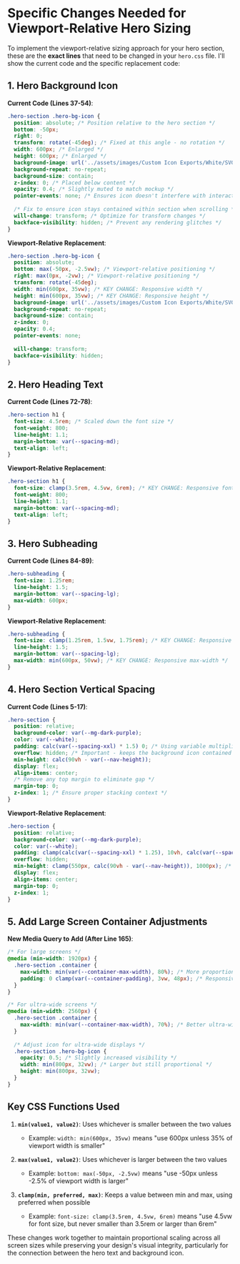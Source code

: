 # Specific Changes Needed for Viewport-Relative Hero Sizing

To implement the viewport-relative sizing approach for your hero section, these are the **exact lines** that need to be changed in your `hero.css` file. I'll show the current code and the specific replacement code:

## 1. Hero Background Icon

**Current Code (Lines 37-54)**:
```css
.hero-section .hero-bg-icon {
  position: absolute; /* Position relative to the hero section */
  bottom: -50px;
  right: 0;
  transform: rotate(-45deg); /* Fixed at this angle - no rotation */
  width: 600px; /* Enlarged */
  height: 600px; /* Enlarged */
  background-image: url('../assets/images/Custom Icon Exports/White/SVG/Best Overall UX in Cybersecurity-white.svg');
  background-repeat: no-repeat;
  background-size: contain;
  z-index: 0; /* Placed below content */
  opacity: 0.4; /* Slightly muted to match mockup */
  pointer-events: none; /* Ensures icon doesn't interfere with interactions */
  
  /* Fix to ensure icon stays contained within section when scrolling */
  will-change: transform; /* Optimize for transform changes */
  backface-visibility: hidden; /* Prevent any rendering glitches */
}
```

**Viewport-Relative Replacement**:
```css
.hero-section .hero-bg-icon {
  position: absolute;
  bottom: max(-50px, -2.5vw); /* Viewport-relative positioning */
  right: max(0px, -2vw); /* Viewport-relative positioning */
  transform: rotate(-45deg);
  width: min(600px, 35vw); /* KEY CHANGE: Responsive width */
  height: min(600px, 35vw); /* KEY CHANGE: Responsive height */
  background-image: url('../assets/images/Custom Icon Exports/White/SVG/Best Overall UX in Cybersecurity-white.svg');
  background-repeat: no-repeat;
  background-size: contain;
  z-index: 0;
  opacity: 0.4;
  pointer-events: none;
  
  will-change: transform;
  backface-visibility: hidden;
}
```

## 2. Hero Heading Text

**Current Code (Lines 72-78)**:
```css
.hero-section h1 {
  font-size: 4.5rem; /* Scaled down the font size */
  font-weight: 800;
  line-height: 1.1;
  margin-bottom: var(--spacing-md);
  text-align: left;
}
```

**Viewport-Relative Replacement**:
```css
.hero-section h1 {
  font-size: clamp(3.5rem, 4.5vw, 6rem); /* KEY CHANGE: Responsive font size */
  font-weight: 800;
  line-height: 1.1;
  margin-bottom: var(--spacing-md);
  text-align: left;
}
```

## 3. Hero Subheading

**Current Code (Lines 84-89)**:
```css
.hero-subheading {
  font-size: 1.25rem;
  line-height: 1.5;
  margin-bottom: var(--spacing-lg);
  max-width: 600px;
}
```

**Viewport-Relative Replacement**:
```css
.hero-subheading {
  font-size: clamp(1.25rem, 1.5vw, 1.75rem); /* KEY CHANGE: Responsive font size */
  line-height: 1.5;
  margin-bottom: var(--spacing-lg);
  max-width: min(600px, 50vw); /* KEY CHANGE: Responsive max-width */
}
```

## 4. Hero Section Vertical Spacing

**Current Code (Lines 5-17)**:
```css
.hero-section {
  position: relative;
  background-color: var(--mg-dark-purple);
  color: var(--white);
  padding: calc(var(--spacing-xxl) * 1.5) 0; /* Using variable multiplier for emphasis */
  overflow: hidden; /* Important - keeps the background icon contained */
  min-height: calc(90vh - var(--nav-height));
  display: flex;
  align-items: center;
  /* Remove any top margin to eliminate gap */
  margin-top: 0;
  z-index: 1; /* Ensure proper stacking context */
}
```

**Viewport-Relative Replacement**:
```css
.hero-section {
  position: relative;
  background-color: var(--mg-dark-purple);
  color: var(--white);
  padding: clamp(calc(var(--spacing-xxl) * 1.25), 10vh, calc(var(--spacing-xxl) * 2.5)) 0; /* KEY CHANGE: Responsive padding */
  overflow: hidden;
  min-height: clamp(550px, calc(90vh - var(--nav-height)), 1000px); /* KEY CHANGE: Min and max height */
  display: flex;
  align-items: center;
  margin-top: 0;
  z-index: 1;
}
```

## 5. Add Large Screen Container Adjustments

**New Media Query to Add (After Line 165)**:
```css
/* For large screens */
@media (min-width: 1920px) {
  .hero-section .container {
    max-width: min(var(--container-max-width), 80%); /* More proportional width */
    padding: 0 clamp(var(--container-padding), 3vw, 48px); /* Responsive padding */
  }
}

/* For ultra-wide screens */
@media (min-width: 2560px) {
  .hero-section .container {
    max-width: min(var(--container-max-width), 70%); /* Better ultra-wide proportions */
  }
  
  /* Adjust icon for ultra-wide displays */
  .hero-section .hero-bg-icon {
    opacity: 0.5; /* Slightly increased visibility */
    width: min(800px, 32vw); /* Larger but still proportional */
    height: min(800px, 32vw);
  }
}
```

## Key CSS Functions Used

1. **`min(value1, value2)`**: Uses whichever is smaller between the two values
   - Example: `width: min(600px, 35vw)` means "use 600px unless 35% of viewport width is smaller"

2. **`max(value1, value2)`**: Uses whichever is larger between the two values
   - Example: `bottom: max(-50px, -2.5vw)` means "use -50px unless -2.5% of viewport width is larger"

3. **`clamp(min, preferred, max)`**: Keeps a value between min and max, using preferred when possible
   - Example: `font-size: clamp(3.5rem, 4.5vw, 6rem)` means "use 4.5vw for font size, but never smaller than 3.5rem or larger than 6rem"

These changes work together to maintain proportional scaling across all screen sizes while preserving your design's visual integrity, particularly for the connection between the hero text and background icon.